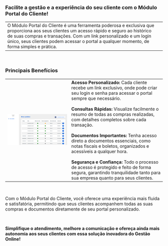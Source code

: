 ### Facilite a gestão e a experiência do seu cliente com o Módulo Portal do Cliente!

| | |
|-|-|
|O Módulo Portal do Cliente é uma ferramenta poderosa e exclusiva que proporciona aos seus clientes um acesso rápido e seguro ao histórico de suas compras e transações. Com um link personalizado e um login único, seus clientes podem acessar o portal a qualquer momento, de forma simples e prática. |![]() |

<br>

### Principais Benefícios

| | |
|-|-|
|![](https://github.com/Gestao-Online/public-docs/blob/8a40d6747bd5689f2f4c10fd4de77b501243328e/erp-v2/marketplace/extensions/br.com.gestao-online.module.portal-cliente/assets/modulo_portal_cliente_01.png?raw=true) |**Acesso Personalizado:** Cada cliente recebe um link exclusivo, onde pode criar seu login e senha para acessar o portal sempre que necessário.<br><br>**Consultas Rápidas:** Visualize facilmente o resumo de todas as compras realizadas, com detalhes completos sobre cada transação.<br><br>**Documentos Importantes:** Tenha acesso direto a documentos essenciais, como notas fiscais e boletos, organizados e acessíveis a qualquer hora.<br><br>**Segurança e Confiança:** Todo o processo de acesso é protegido e feito de forma segura, garantindo tranquilidade tanto para sua empresa quanto para seus clientes. |

<br>

Com o Módulo Portal do Cliente, você oferece uma experiência mais fluida e satisfatória, permitindo que seus clientes acompanhem todas as suas compras e documentos diretamente de seu portal personalizado.



<br>

**Simplifique o atendimento, melhore a comunicação e ofereça ainda mais autonomia aos seus clientes com essa solução inovadora do Gestão Online!**









